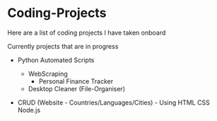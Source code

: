 # Coding-Projects
Here are a list of coding projects I have taken onboard

Currently projects that are in progress
  - Python Automated Scripts
      - WebScraping
          - Personal Finance Tracker
      - Desktop Cleaner (File-Organiser)

  - CRUD (Website - Countries/Languages/Cities) - Using HTML CSS Node.js
    
